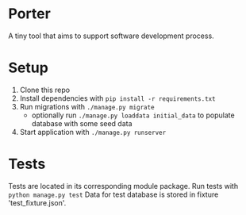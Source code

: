 # Porter
A tiny tool that aims to support software development process.

# Setup
1. Clone this repo
2. Install dependencies with ```pip install -r requirements.txt```
3. Run migrations with ```./manage.py migrate```
   - optionally run ```./manage.py loaddata initial_data``` to populate database with some seed data
4. Start application with ```./manage.py runserver```

# Tests
Tests are located in its corresponding module package. Run tests with ```python manage.py test```
Data for test database is stored in fixture 'test_fixture.json'.
